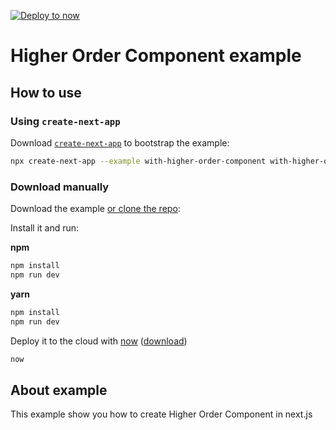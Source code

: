 [![Deploy to now](https://deploy.now.sh/static/button.svg)](https://deploy.now.sh/?repo=https://github.com/zeit/next.js/tree/master/examples/with-higher-order-component)

# Higher Order Component example

## How to use

### Using `create-next-app`

Download [`create-next-app`](https://github.com/segmentio/create-next-app) to
bootstrap the example:

```bash
npx create-next-app --example with-higher-order-component with-higher-order-component-app
```

### Download manually

Download the example [or clone the repo](https://github.com/zeit/next.js):

Install it and run:

**npm**

```bash
npm install
npm run dev
```

**yarn**

```bash
npm install
npm run dev
```

Deploy it to the cloud with [now](https://zeit.co/now)
([download](https://zeit.co/download))

```bash
now
```

## About example

This example show you how to create Higher Order Component in next.js

